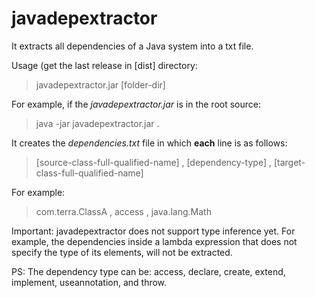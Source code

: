 # javadepextractor
It extracts all dependencies of a Java system into a txt file.

Usage (get the last release in [dist] directory:
> javadepextractor.jar [folder-dir]

For example, if the *javadepextractor.jar* is in the root source:
> java -jar javadepextractor.jar .

It creates the *dependencies.txt* file in which **each** line is as follows:
> [source-class-full-qualified-name] , [dependency-type] , [target-class-full-qualified-name]

For example:
> com.terra.ClassA , access , java.lang.Math

Important: javadepextractor does not support type inference yet. For example, the dependencies inside a lambda expression that does not specify the type of its elements, will not be extracted. 

PS: The dependency type can be: access, declare, create, extend, implement, useannotation, and throw.
